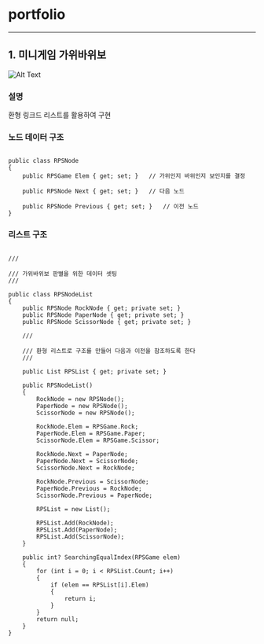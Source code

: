 # portfolio
---------------------------------------
## 1. 미니게임 가위바위보

![Alt Text](./resources/minigamecombat.gif)

### 설명

환형 링크드 리스트를 활용하여 구현

### 노드 데이터 구조
<pre><code>
public class RPSNode
{
	public RPSGame Elem { get; set; }	// 가위인지 바위인지 보인지를 결정
	
	public RPSNode Next { get; set; }	// 다음 노드

	public RPSNode Previous { get; set; }	// 이전 노드
}
</code></pre>

### 리스트 구조

<pre><code>
/// <summary>
/// 가위바위보 판별을 위한 데이터 셋팅
/// </summary>
public class RPSNodeList
{
	public RPSNode RockNode { get; private set; }
	public RPSNode PaperNode { get; private set; }
	public RPSNode ScissorNode { get; private set; }

	/// <summary>
	/// 환형 리스트로 구조를 만들어 다음과 이전을 참조하도록 한다
	/// </summary>
	public List<RPSNode> RPSList { get; private set; }

	public RPSNodeList()
	{
		RockNode = new RPSNode();
		PaperNode = new RPSNode();
		ScissorNode = new RPSNode();

		RockNode.Elem = RPSGame.Rock;
		PaperNode.Elem = RPSGame.Paper;
		ScissorNode.Elem = RPSGame.Scissor;

		RockNode.Next = PaperNode;
		PaperNode.Next = ScissorNode;
		ScissorNode.Next = RockNode;

		RockNode.Previous = ScissorNode;
		PaperNode.Previous = RockNode;
		ScissorNode.Previous = PaperNode;

		RPSList = new List<RPSNode>();

		RPSList.Add(RockNode);
		RPSList.Add(PaperNode);
		RPSList.Add(ScissorNode);
	}

	public int? SearchingEqualIndex(RPSGame elem)
	{
		for (int i = 0; i < RPSList.Count; i++)
		{
			if (elem == RPSList[i].Elem)
			{
				return i;
			}
		}
		return null;
	}
}
</code></pre>


